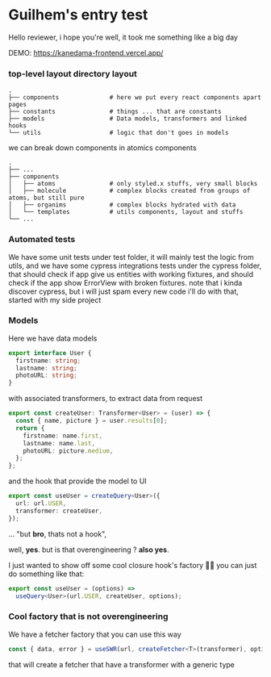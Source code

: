 # Guilhem's entry test

Hello reviewer, i hope you're well, it took me something like a big day

DEMO: https://kanedama-frontend.vercel.app/

### top-level layout directory layout

    .
    ├── components              # here we put every react components apart pages
    ├── constants               # things ... that are constants
    ├── models                  # Data models, transformers and linked hooks
    └── utils                   # logic that don't goes in models

we can break down components in atomics components

    .
    ├── ...
    ├── components
    │   ├── atoms               # only styled.x stuffs, very small blocks
    │   ├── molecule            # complex blocks created from groups of atoms, but still pure
    │   ├── organims            # complex blocks hydrated with data
    │   └── templates           # utils components, layout and stuffs
    └── ...

### Automated tests

We have some unit tests under test folder, it will mainly test the logic from utils, and we have some cypress integrations tests under the cypress folder, that should check if app give us entities with working fixtures, and should check if the app show ErrorView with broken fixtures. note that i kinda discover cypress, but i will just spam every new code i'll do with that, started with my side project

### Models

Here we have data models

```typescript
export interface User {
  firstname: string;
  lastname: string;
  photoURL: string;
}
```

with associated transformers, to extract data from request

```typescript
export const createUser: Transformer<User> = (user) => {
  const { name, picture } = user.results[0];
  return {
    firstname: name.first,
    lastname: name.last,
    photoURL: picture.medium,
  };
};
```

and the hook that provide the model to UI

```typescript
export const useUser = createQuery<User>({
  url: url.USER,
  transformer: createUser,
});
```

... "but **bro**, thats not a hook",

well, **yes**. but is that overengineering ? **also yes**.

I just wanted to show off some cool closure hook's factory 🦾🤖
you can just do something like that:

```typescript
export const useUser = (options) =>
  useQuery<User>(url.USER, createUser, options);
```

### Cool factory that is not overengineering

We have a fetcher factory that you can use this way

```typescript
const { data, error } = useSWR(url, createFetcher<T>(transformer), options);
```

that will create a fetcher that have a transformer with a generic type
